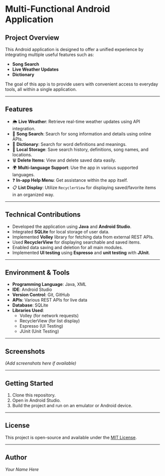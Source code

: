 # Multi-Functional Android Application

## Project Overview

This Android application is designed to offer a unified experience by integrating multiple useful features such as:

- **Song Search**
- **Live Weather Updates**
- **Dictionary**

The goal of this app is to provide users with convenient access to everyday tools, all within a single application.

---

## Features

- 🌦️ **Live Weather**: Retrieve real-time weather updates using API integration.
- 🎵 **Song Search**: Search for song information and details using online APIs.
- 📘 **Dictionary**: Search for word definitions and meanings.
- 📁 **Local Storage**: Save search history, definitions, song names, and locations.
- 🗑️ **Delete Items**: View and delete saved data easily.
- 🌍 **Multi-language Support**: Use the app in various supported languages.
- ❓ **In-app Help Menu**: Get assistance within the app itself.
- 📋 **List Display**: Utilize `RecyclerView` for displaying saved/favorite items in an organized way.

---

## Technical Contributions

- Developed the application using **Java** and **Android Studio**.
- Integrated **SQLite** for local storage of user data.
- Implemented **Volley** library for fetching data from external REST APIs.
- Used **RecyclerView** for displaying searchable and saved items.
- Enabled data saving and deletion for all main modules.
- Implemented **UI testing** using **Espresso** and **unit testing** with **JUnit**.

---

## Environment & Tools

- **Programming Language**: Java, XML
- **IDE**: Android Studio
- **Version Control**: Git, GitHub
- **APIs**: Various REST APIs for live data
- **Database**: SQLite
- **Libraries Used**:
  - Volley (for network requests)
  - RecyclerView (for list display)
  - Espresso (UI Testing)
  - JUnit (Unit Testing)

---

## Screenshots

*(Add screenshots here if available)*

---

## Getting Started

1. Clone this repository.
2. Open in Android Studio.
3. Build the project and run on an emulator or Android device.

---

## License

This project is open-source and available under the [MIT License](LICENSE).

---

## Author

*Your Name Here*
